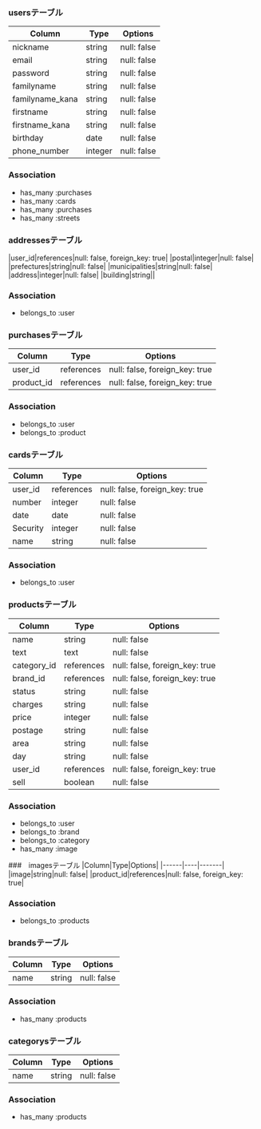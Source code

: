 ### usersテーブル

|Column|Type|Options|
|------|----|-------|
|nickname|string|null: false|
|email|string|null: false|
|password|string|null: false|
|familyname|string|null: false|
|familyname_kana|string|null: false|
|firstname|string|null: false|
|firstname_kana|string|null: false|
|birthday|date|null: false|
|phone_number|integer|null: false|
### Association
- has_many :purchases
- has_many :cards
- has_many :purchases
- has_many :streets

### addressesテーブル
|user_id|references|null: false, foreign_key: true|
|postal|integer|null: false|
|prefectures|string|null: false|
|municipalities|string|null: false|
|address|integer|null: false|
|building|string||
### Association
- belongs_to :user

### purchasesテーブル

|Column|Type|Options|
|------|----|-------|
|user_id|references|null: false, foreign_key: true|
|product_id|references|null: false, foreign_key: true|
### Association
- belongs_to :user
- belongs_to :product


### cardsテーブル

|Column|Type|Options|
|------|----|-------|
|user_id|references|null: false, foreign_key: true|
|number|integer|null: false|
|date|date|null: false|
|Security|integer|null: false|
|name|string|null: false|
### Association
- belongs_to :user

### productsテーブル
|Column|Type|Options|
|------|----|-------|
|name|string|null: false|
|text|text|null: false|
|category_id|references|null: false, foreign_key: true|
|brand_id|references|null: false, foreign_key: true|
|status|string|null: false|
|charges|string|null: false|
|price|integer|null: false|
|postage|string|null: false|
|area|string|null: false|
|day|string|null: false|
|user_id|references|null: false, foreign_key: true|
|sell|boolean|null: false|
### Association
- belongs_to :user
- belongs_to :brand
- belongs_to :category
- has_many :image

###　imagesテーブル
|Column|Type|Options|
|------|----|-------|
|image|string|null: false|
|product_id|references|null: false, foreign_key: true|
### Association
- belongs_to :products

### brandsテーブル
|Column|Type|Options|
|------|----|-------|
|name|string|null: false|
### Association
- has_many :products

### categorysテーブル
|Column|Type|Options|
|------|----|-------|
|name|string|null: false|
### Association
- has_many :products